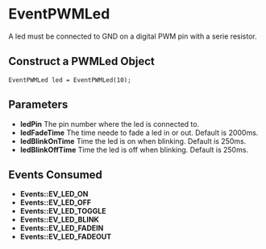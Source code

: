 # EventPWMLed #

A led must be connected to GND on a digital PWM pin with a serie resistor.

## Construct a PWMLed Object ##

```
EventPWMLed led = EventPWMLed(10);
```

## Parameters ##

  * **ledPin**          The pin number where the led is connected to.
  * **ledFadeTime**     The time neede to fade a led in or out. Default is 2000ms.
  * **ledBlinkOnTime**  Time the led is on when blinking. Default is 250ms.
  * **ledBlinkOffTime** Time the led is off when blinking. Default is 250ms.

## Events Consumed ##

  * **Events::EV\_LED\_ON**
  * **Events::EV\_LED\_OFF**
  * **Events::EV\_LED\_TOGGLE**
  * **Events::EV\_LED\_BLINK**
  * **Events::EV\_LED\_FADEIN**
  * **Events::EV\_LED\_FADEOUT**